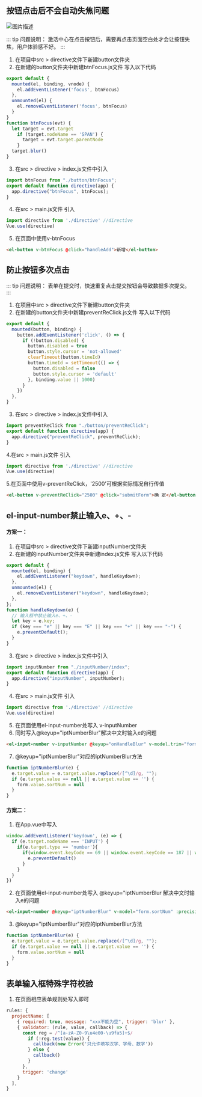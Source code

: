 <script setup>
import { withBase } from 'vitepress'
</script>

## 按钮点击后不会自动失焦问题
<img :src="withBase('/img/vueImg/btnFocus.png')" alt="图片描述">

::: tip 问题说明：
激活中心在点击按钮后，需要再点击页面空白处才会让按钮失焦，用户体验感不好。
:::
1. 在项目中src > directive文件下新建button文件夹
2. 在新建的button文件夹中新建btnFocus.js文件 写入以下代码
```js
export default {
  mounted(el, binding, vnode) {
    el.addEventListener('focus', btnFocus)
  },
  unmounted(el) {
    el.removeEventListener('focus', btnFocus)
  }
}
function btnFocus(evt) {
  let target = evt.target
    if (target.nodeName == 'SPAN') {
      target = evt.target.parentNode
    }
  target.blur()
}
```

3. 在src > directive > index.js文件中引入
```js
import btnFocus from "./button/btnFocus";
export default function directive(app) {
  app.directive("btnFocus", btnFocus);
}
```

4. 在src > main.js文件 引入
```js
import directive from './directive' //directive
Vue.use(directive)
```

5. 在页面中使用v-btnFocus
```html
<el-button v-btnFocus @click="handleAdd">新增</el-button>
```

## 防止按钮多次点击
::: tip 问题说明：
表单在提交时，快速重复点击提交按钮会导致数据多次提交。
:::
1. 在项目中src > directive文件下新建button文件夹
2. 在新建的button文件夹中新建preventReClick.js文件 写入以下代码
```js
export default {
  mounted(button, binding) {
    button.addEventListener('click', () => {
      if (!button.disabled) {
        button.disabled = true
        button.style.cursor = 'not-allowed'
        clearTimeout(button.timeId)
        button.timeId = setTimeout(() => {
          button.disabled = false
          button.style.cursor = 'default'
        }, binding.value || 1000)
      }
    })
  },
}
```

3. 在src > directive > index.js文件中引入
```js
import preventReClick from "./button/preventReClick";
export default function directive(app) {
  app.directive("preventReClick", preventReClick);
}
```

4.在src > main.js文件 引入
```js
import directive from './directive' //directive
Vue.use(directive)
```

5.在页面中使用v-preventReClick，'2500'可根据实际情况自行传值
```html
<el-button v-preventReClick="2500" @click="submitForm">确 定</el-button>
```

## el-input-number禁止输入e、+、-
#### 方案一：
1. 在项目中src > directive文件下新建inputNumber文件夹
2. 在新建的inputNumber文件夹中新建index.js文件 写入以下代码
```js
export default {
  mounted(el, binding) {
    el.addEventListener("keydown", handleKeydown);
  },
  unmounted(el) {
    el.removeEventListener("keydown", handleKeydown);
  },
};
function handleKeydown(e) {
  // 输入框中禁止输入e、+、-
  let key = e.key;
  if (key === "e" || key === "E" || key === "+" || key === "-") {
    e.preventDefault();
  }
}
```

3. 在src > directive > index.js文件中引入
```js
import inputNumber from "./inputNumber/index";
export default function directive(app) {
  app.directive("inputNumber", inputNumber);
}
```

4. 在src > main.js文件 引入
```js
import directive from './directive' //directive
Vue.use(directive)
```

5. 在页面使用el-input-number处写入 v-inputNumber 
6. 同时写入@keyup="iptNumberBlur"解决中文时输入e的问题
```html
<el-input-number v-inputNumber @keyup="onHandleBlur" v-model.trim="form.addSize" :step="1"/>
```

7. @keyup="iptNumberBlur"对应的iptNumberBlur方法
```js
function iptNumberBlur(e) {
  e.target.value = e.target.value.replace(/[^\d]/g, "");
  if (e.target.value == null || e.target.value == '') {
    form.value.sortNum = null
  }
}
```

#### 方案二：
1. 在App.vue中写入
```js
window.addEventListener('keydown', (e) => {
  if (e.target.nodeName === 'INPUT') {
    if(e.target.type == 'number'){
      if(window.event.keyCode == 69 || window.event.keyCode == 187 || window.event.keyCode == 189){ // 禁用e + - 避免科学计数法
        e.preventDefault()
      }
    }
  }
})
```

2. 在页面使用el-input-number处写入 @keyup="iptNumberBlur 解决中文时输入e的问题
```html
<el-input-number @keyup="iptNumberBlur" v-model="form.sortNum" :precision="0" placeholder="请输入排序字段" />
```

3. @keyup="iptNumberBlur"对应的iptNumberBlur方法
```js
function iptNumberBlur(e) {
  e.target.value = e.target.value.replace(/[^\d]/g, "");
  if (e.target.value == null || e.target.value == '') {
    form.value.sortNum = null
  }
}
```

## 表单输入框特殊字符校验
1. 在页面相应表单规则处写入即可
```js
rules: {
  projectName: [
    { required: true, message: "xxx不能为空", trigger: 'blur' },
    { validator: (rule, value, callback) => {
      const reg = /^[a-zA-Z0-9\u4e00-\u9fa5]+$/
        if (!reg.test(value)) {
          callback(new Error('只允许填写汉字、字母、数字'))
        } else {
          callback()
        }
      }, 
      trigger: 'change' 
    }
  ],
}
```